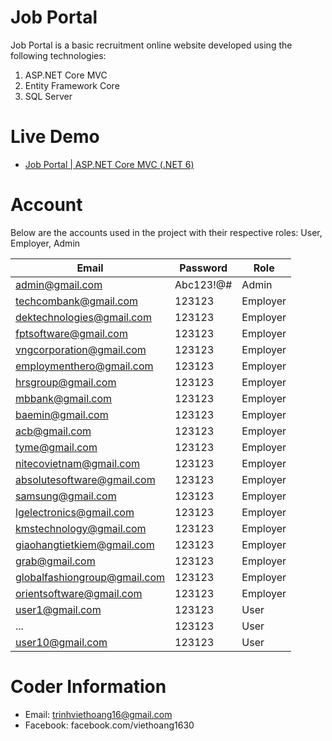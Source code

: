 # Job Portal
Job Portal is a basic recruitment online website developed using the following technologies:
1. ASP.NET Core MVC
2. Entity Framework Core
3. SQL Server

# Live Demo
- [Job Portal | ASP.NET Core MVC (.NET 6)](https://youtu.be/KEkq_Q_BOXc)

# Account
Below are the accounts used in the project with their respective roles: User, Employer, Admin

Email | Password | Role
-------- | -------- | --------
admin@gmail.com | Abc123!@# | Admin
techcombank@gmail.com | 123123 | Employer
dektechnologies@gmail.com | 123123 | Employer
fptsoftware@gmail.com | 123123 | Employer
vngcorporation@gmail.com | 123123 | Employer
employmenthero@gmail.com | 123123 | Employer
hrsgroup@gmail.com | 123123 | Employer
mbbank@gmail.com | 123123 | Employer
baemin@gmail.com | 123123 | Employer
acb@gmail.com | 123123 | Employer
tyme@gmail.com | 123123 | Employer
nitecovietnam@gmail.com | 123123 | Employer
absolutesoftware@gmail.com | 123123 | Employer
samsung@gmail.com | 123123 | Employer
lgelectronics@gmail.com | 123123 | Employer
kmstechnology@gmail.com | 123123 | Employer
giaohangtietkiem@gmail.com | 123123 | Employer
grab@gmail.com | 123123 | Employer
globalfashiongroup@gmail.com | 123123 | Employer
orientsoftware@gmail.com | 123123 | Employer
user1@gmail.com | 123123 | User
... | 123123 | User
user10@gmail.com | 123123 | User

# Coder Information
- Email: trinhviethoang16@gmail.com
- Facebook: facebook.com/viethoang1630